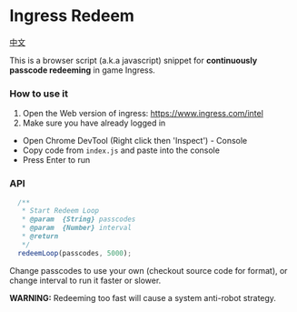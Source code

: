 # Ingress Redeem 

[中文](https://github.com/Huxpro/ingress-redeem/blob/master/README.zh.md)

This is a browser script (a.k.a javascript) snippet for **continuously passcode redeeming** in game Ingress.


### How to use it

1. Open the Web version of ingress: https://www.ingress.com/intel 
2. Make sure you have already logged in
- Open Chrome DevTool (Right click then 'Inspect') - Console
- Copy code from `index.js` and paste into the console
- Press Enter to run 

### API 

```javascript
  /**
   * Start Redeem Loop
   * @param  {String} passcodes
   * @param  {Number} interval
   * @return
   */
  redeemLoop(passcodes, 5000);
```

Change passcodes to use your own (checkout source code for format),
or change interval to run it faster or slower. 

**WARNING:** Redeeming too fast will cause a system anti-robot strategy.
